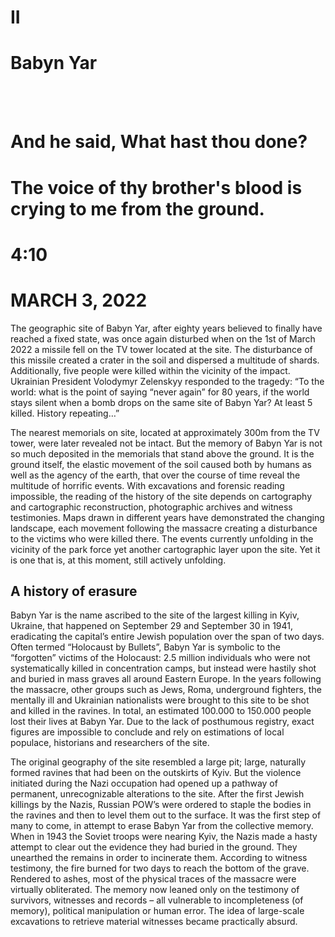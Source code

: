 <div class="full-height">

# II

# Babyn Yar
<br><br>

# And he said, What hast thou done?  
# The voice of thy brother's blood is crying to me from the ground. 
# 4:10

</div>

<div class="full-height full-width-img">
</div>

<div class="full-height separator">

# MARCH 3, 2022

The geographic site of Babyn Yar, after eighty years believed to finally have reached a fixed state, was once again disturbed when on the 1st of March 2022 a missile fell on the TV tower located at the site. The disturbance of this missile created a crater in the soil and dispersed a multitude of shards. Additionally, five people were killed within the vicinity of the impact. Ukrainian President Volodymyr Zelenskyy responded to the tragedy: “To the world: what is the point of saying “never again” for 80 years, if the world stays silent when a bomb drops on the same site of Babyn Yar? At least 5 killed. History repeating…” 

The nearest memorials on site, located at approximately 300m from the TV tower, were later revealed not be intact.  But the memory of Babyn Yar is not so much deposited in the memorials that stand above the ground. It is the ground itself, the elastic movement of the soil caused both by humans as well as the agency of the earth, that over the course of time reveal the multitude of horrific events. With excavations and forensic reading impossible, the reading of the history of the site depends on cartography and cartographic reconstruction, photographic archives and witness testimonies. Maps drawn in different years have demonstrated the changing landscape, each movement following the massacre creating a disturbance to the victims who were killed there. The events currently unfolding in the vicinity of the park force yet another cartographic layer upon the site. Yet it is one that is, at this moment, still actively unfolding.



</div>

<div class="padding">

## A history of erasure
Babyn Yar is the name ascribed to the site of the largest killing in Kyiv, Ukraine, that happened on September 29 and September 30 in 1941, eradicating the capital’s entire Jewish population over the span of two days.  Often termed “Holocaust by Bullets”, Babyn Yar is symbolic to the “forgotten” victims of the Holocaust: 2.5 million individuals who were not systematically killed in concentration camps, but instead were hastily shot and buried in mass graves all around Eastern Europe. In the years following the massacre, other groups such as Jews, Roma, underground fighters, the mentally ill and Ukrainian nationalists were brought to this site to be shot and killed in the ravines. In total, an estimated 100.000 to 150.000 people lost their lives at Babyn Yar. Due to the lack of posthumous registry, exact figures are impossible to conclude and rely on estimations of local populace, historians and researchers of the site.

The original geography of the site resembled a large pit; large, naturally formed ravines that had been on the outskirts of Kyiv. But the violence initiated during the Nazi occupation had opened up a pathway of permanent, unrecognizable alterations to the site. After the first Jewish killings by the Nazis, Russian POW’s were ordered to staple the bodies in the ravines and then to level them out to the surface. It was the first step of many to come, in attempt to erase Babyn Yar from the collective memory. When in 1943 the Soviet troops were nearing Kyiv, the Nazis made a hasty attempt to clear out the evidence they had buried in the ground. They unearthed the remains in order to incinerate them. According to witness testimony, the fire burned for two days to reach the bottom of the grave.  Rendered to ashes, most of the physical traces of the massacre were virtually obliterated. The memory now leaned only on the testimony of survivors, witnesses and records – all vulnerable to incompleteness (of memory), political manipulation or human error. The idea of large-scale excavations to retrieve material witnesses became practically absurd. 


</div>